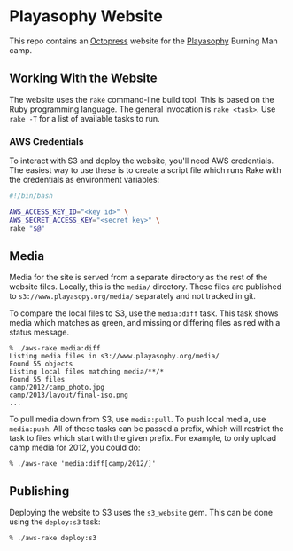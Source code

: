 Playasophy Website
==================

This repo contains an [Octopress](http://octopress.org/) website for the
[Playasophy](http://www.playasophy.org/) Burning Man camp.

## Working With the Website

The website uses the `rake` command-line build tool. This is based on the Ruby
programming language. The general invocation is `rake <task>`. Use `rake -T` for
a list of available tasks to run.

### AWS Credentials

To interact with S3 and deploy the website, you'll need AWS credentials. The
easiest way to use these is to create a script file which runs Rake with the
credentials as environment variables:

```bash
#!/bin/bash

AWS_ACCESS_KEY_ID="<key id>" \
AWS_SECRET_ACCESS_KEY="<secret key>" \
rake "$@"
```

## Media

Media for the site is served from a separate directory as the rest of the
website files. Locally, this is the `media/` directory. These files are
published to `s3://www.playasopy.org/media/` separately and not tracked in git.

To compare the local files to S3, use the `media:diff` task. This task shows
media which matches as green, and missing or differing files as red with a
status message.

```
% ./aws-rake media:diff
Listing media files in s3://www.playasophy.org/media/
Found 55 objects
Listing local files matching media/**/*
Found 55 files
camp/2012/camp_photo.jpg
camp/2013/layout/final-iso.png
...
```

To pull media down from S3, use `media:pull`. To push local media, use
`media:push`. All of these tasks can be passed a prefix, which will restrict the
task to files which start with the given prefix. For example, to only upload
camp media for 2012, you could do:

```
% ./aws-rake 'media:diff[camp/2012/]'
```

## Publishing

Deploying the website to S3 uses the `s3_website` gem. This can be done using
the `deploy:s3` task:

```
% ./aws-rake deploy:s3
```
